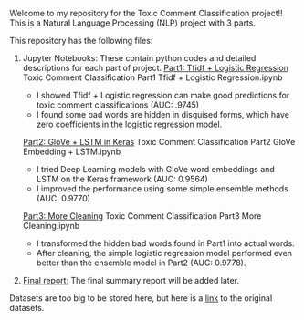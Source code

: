 Welcome to my repository for the Toxic Comment Classification project!! This is a Natural Language Processing (NLP) project with 3 parts. 

This repository has the following files:

1. Jupyter Notebooks: These contain python codes and detailed descriptions for each part of project.
     [Part1: Tfidf + Logistic Regression](https://github.com/math470/Toxic-Comment-Classification/blob/master/Toxic%20Comment%20Classification%20Part1%20Tfidf%20%2B%20Logistic%20Regression.ipynb) 
        Toxic Comment Classification Part1 Tfidf + Logistic Regression.ipynb 
        
      - I showed Tfidf + Logistic regression can make good predictions for toxic comment classifications (AUC: .9745)
      - I found some bad words are hidden in disguised forms, which have zero coefficients in the logistic regression model. 
      
     [Part2: GloVe + LSTM in Keras](https://github.com/math470/Toxic-Comment-Classification/blob/master/Toxic%20Comment%20Classification%20Part2%20GloVe%20Embedding%20%2B%20LSTM.ipynb) Toxic Comment Classification Part2 GloVe Embedding + LSTM.ipynb
    
      - I tried Deep Learning models with GloVe word embeddings and LSTM on the Keras framework (AUC: 0.9564)
      - I improved the performance using some simple ensemble methods (AUC: 0.9770)
      
     [Part3: More Cleaning](https://github.com/math470/Toxic-Comment-Classification/blob/master/Toxic%20Comment%20Classification%20Part3%20More%20Cleaning.ipynb) Toxic Comment Classification Part3 More Cleaning.ipynb 
    
      - I transformed the hidden bad words found in Part1 into actual words.
      - After cleaning, the simple logistic regression model performed even better than the ensemble model in Part2 (AUC: 0.9778).

1. [Final report:]() The final summary report will be added later. 

Datasets are too big to be stored here, but here is a [link](https://www.kaggle.com/c/jigsaw-toxic-comment-classification-challenge/data) to the original datasets. 

